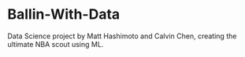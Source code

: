 # Ballin-With-Data
Data Science project by Matt Hashimoto and Calvin Chen, creating the ultimate NBA scout using ML.
